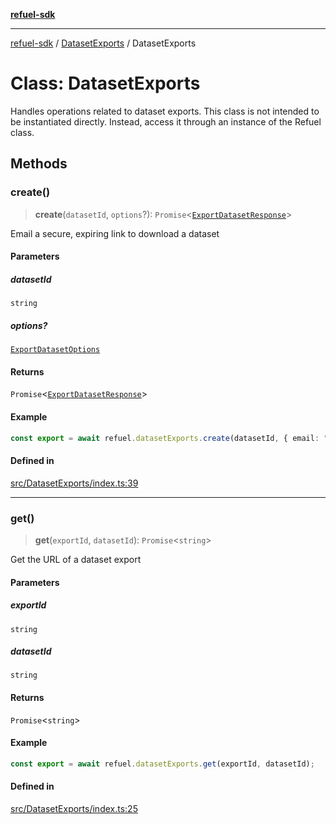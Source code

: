 [**refuel-sdk**](../../README.md)

***

[refuel-sdk](../../modules.md) / [DatasetExports](../README.md) / DatasetExports

# Class: DatasetExports

Handles operations related to dataset exports.
This class is not intended to be instantiated directly.
Instead, access it through an instance of the Refuel class.

## Methods

### create()

> **create**(`datasetId`, `options`?): `Promise`\<[`ExportDatasetResponse`](../../types/interfaces/ExportDatasetResponse.md)\>

Email a secure, expiring link to download a dataset

#### Parameters

##### datasetId

`string`

##### options?

[`ExportDatasetOptions`](../../types/interfaces/ExportDatasetOptions.md)

#### Returns

`Promise`\<[`ExportDatasetResponse`](../../types/interfaces/ExportDatasetResponse.md)\>

#### Example

```ts
const export = await refuel.datasetExports.create(datasetId, { email: "example@example.com" });
```

#### Defined in

[src/DatasetExports/index.ts:39](https://github.com/refuel-ai/refuel-sdk/blob/61d30041216a525535e2edabde48af0f00ec66c9/src/DatasetExports/index.ts#L39)

***

### get()

> **get**(`exportId`, `datasetId`): `Promise`\<`string`\>

Get the URL of a dataset export

#### Parameters

##### exportId

`string`

##### datasetId

`string`

#### Returns

`Promise`\<`string`\>

#### Example

```ts
const export = await refuel.datasetExports.get(exportId, datasetId);
```

#### Defined in

[src/DatasetExports/index.ts:25](https://github.com/refuel-ai/refuel-sdk/blob/61d30041216a525535e2edabde48af0f00ec66c9/src/DatasetExports/index.ts#L25)
